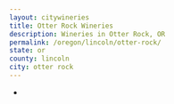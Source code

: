```yaml
---
layout: citywineries
title: Otter Rock Wineries
description: Wineries in Otter Rock, OR
permalink: /oregon/lincoln/otter-rock/
state: or
county: lincoln
city: otter rock
---
```

-
